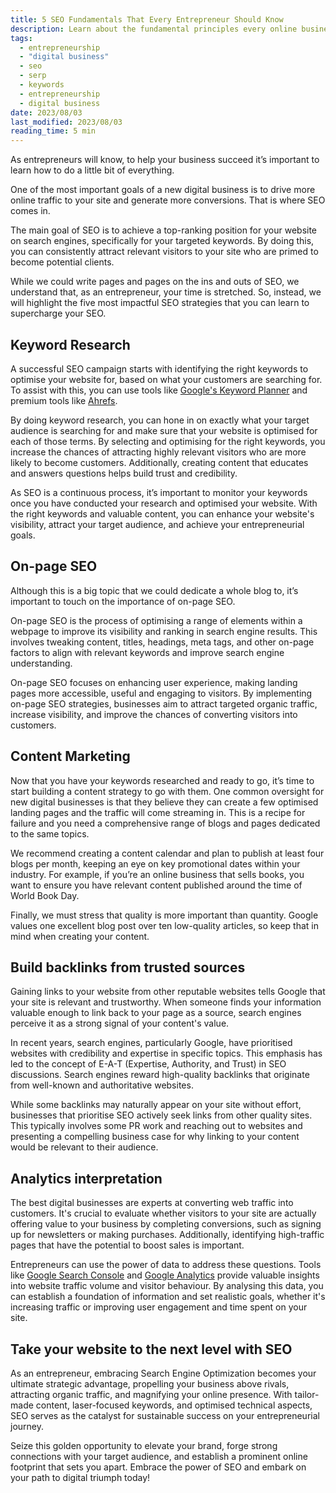 ```yaml
---
title: 5 SEO Fundamentals That Every Entrepreneur Should Know
description: Learn about the fundamental principles every online business owner needs to master in order to optimize their online presence.
tags:
  - entrepreneurship
  - "digital business"
  - seo
  - serp
  - keywords
  - entrepreneurship
  - digital business 
date: 2023/08/03
last_modified: 2023/08/03
reading_time: 5 min
---
```


As entrepreneurs will know, to help your business succeed it’s important to learn how to do a little bit of everything.

One of the most important goals of a new digital business is to drive more online traffic to your site and generate more conversions. That is where SEO comes in.

The main goal of SEO is to achieve a top-ranking position for your website on search engines, specifically for your targeted keywords. By doing this, you can consistently attract relevant visitors to your site who are primed to become potential clients.

While we could write pages and pages on the ins and outs of SEO, we understand that, as an entrepreneur, your time is stretched. So, instead, we will highlight the five most impactful SEO strategies that you can learn to supercharge your SEO.

## Keyword Research

A successful SEO campaign starts with identifying the right keywords to optimise your website for, based on what your customers are searching for. To assist with this, you can use tools like [Google's Keyword Planner](https://ads.google.com/home/tools/keyword-planner/) and premium tools like [Ahrefs](https://ahrefs.com/).

By doing keyword research, you can hone in on exactly what your target audience is searching for and make sure that your website is optimised for each of those terms. By selecting and optimising for the right keywords, you increase the chances of attracting highly relevant visitors who are more likely to become customers. Additionally, creating content that educates and answers questions helps build trust and credibility.

As SEO is a continuous process, it’s important to monitor your keywords once you have conducted your research and optimised your website. With the right keywords and valuable content, you can enhance your website's visibility, attract your target audience, and achieve your entrepreneurial goals.

## On-page SEO

Although this is a big topic that we could dedicate a whole blog to, it’s important to touch on the importance of on-page SEO.

On-page SEO is the process of optimising a range of elements within a webpage to improve its visibility and ranking in search engine results. This involves tweaking content, titles, headings, meta tags, and other on-page factors to align with relevant keywords and improve search engine understanding.

On-page SEO focuses on enhancing user experience, making landing pages more accessible, useful and engaging to visitors. By implementing on-page SEO strategies, businesses aim to attract targeted organic traffic, increase visibility, and improve the chances of converting visitors into customers.

## Content Marketing

Now that you have your keywords researched and ready to go, it’s time to start building a content strategy to go with them. One common oversight for new digital businesses is that they believe they can create a few optimised landing pages and the traffic will come streaming in. This is a recipe for failure and you need a comprehensive range of blogs and pages dedicated to the same topics.

We recommend creating a content calendar and plan to publish at least four blogs per month, keeping an eye on key promotional dates within your industry. For example, if you’re an online business that sells books, you want to ensure you have relevant content published around the time of World Book Day.

Finally, we must stress that quality is more important than quantity. Google values one excellent blog post over ten low-quality articles, so keep that in mind when creating your content.

## Build backlinks from trusted sources

Gaining links to your website from other reputable websites tells Google that your site is relevant and trustworthy. When someone finds your information valuable enough to link back to your page as a source, search engines perceive it as a strong signal of your content's value.

In recent years, search engines, particularly Google, have prioritised websites with credibility and expertise in specific topics. This emphasis has led to the concept of E-A-T (Expertise, Authority, and Trust) in SEO discussions. Search engines reward high-quality backlinks that originate from well-known and authoritative websites.

While some backlinks may naturally appear on your site without effort, businesses that prioritise SEO actively seek links from other quality sites. This typically involves some PR work and reaching out to websites and presenting a compelling business case for why linking to your content would be relevant to their audience.

## Analytics interpretation

The best digital businesses are experts at converting web traffic into customers. It's crucial to evaluate whether visitors to your site are actually offering value to your business by completing conversions, such as signing up for newsletters or making purchases. Additionally, identifying high-traffic pages that have the potential to boost sales is important.

Entrepreneurs can use the power of data to address these questions. Tools like [Google Search Console](https://search.google.com/search-console/about) and [Google Analytics](https://analytics.google.com/) provide valuable insights into website traffic volume and visitor behaviour. By analysing this data, you can establish a foundation of information and set realistic goals, whether it's increasing traffic or improving user engagement and time spent on your site.

## Take your website to the next level with SEO

As an entrepreneur, embracing Search Engine Optimization becomes your ultimate strategic advantage, propelling your business above rivals, attracting organic traffic, and magnifying your online presence. With tailor-made content, laser-focused keywords, and optimised technical aspects, SEO serves as the catalyst for sustainable success on your entrepreneurial journey.

Seize this golden opportunity to elevate your brand, forge strong connections with your target audience, and establish a prominent online footprint that sets you apart. Embrace the power of SEO and embark on your path to digital triumph today!
